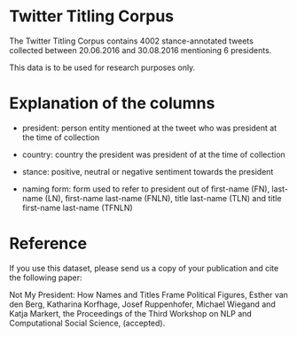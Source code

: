 # Twitter Titling Corpus

The Twitter Titling Corpus contains 4002 stance-annotated tweets collected between 20.06.2016 and 30.08.2016 mentioning 6 presidents.

This data is to be used for research purposes only.

# Explanation of the columns

- president: person entity mentioned at the tweet who was president at the time of collection

- country: country the president was president of at the time of collection

- stance: positive, neutral or negative sentiment towards the president 

- naming form: form used to refer to president out of first-name (FN), last-name (LN), first-name last-name (FNLN), title last-name (TLN) and title first-name last-name (TFNLN) 


# Reference

If you use this dataset, please send us a copy of your publication and cite the following paper:

Not My President: How Names and Titles Frame Political Figures, Esther van den Berg, Katharina Korfhage, Josef Ruppenhofer, Michael Wiegand and Katja Markert, the Proceedings of the Third Workshop on NLP and Computational Social Science, (accepted).
